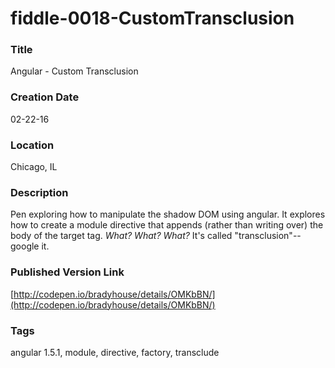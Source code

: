 fiddle-0018-CustomTransclusion
======

### Title

Angular - Custom Transclusion


### Creation Date

02-22-16


### Location

Chicago, IL


### Description

Pen exploring how to manipulate the shadow DOM using angular.  It explores
how to create a module directive that appends (rather than writing over) the body of the
target tag. _What? What? What?_  It's called "transclusion"-- google it.


### Published Version Link

[http://codepen.io/bradyhouse/details/OMKbBN/](http://codepen.io/bradyhouse/details/OMKbBN/)


### Tags

angular 1.5.1, module, directive, factory, transclude
